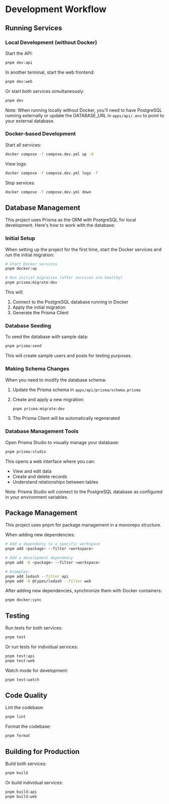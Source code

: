 # Development Workflow

## Running Services

### Local Development (without Docker)

Start the API:

```bash
pnpm dev:api
```

In another terminal, start the web frontend:

```bash
pnpm dev:web
```

Or start both services simultaneously:

```bash
pnpm dev
```

Note: When running locally without Docker, you'll need to have PostgreSQL running externally or update the DATABASE_URL in `apps/api/.env` to point to your external database.

### Docker-based Development

Start all services:

```bash
docker compose -f compose.dev.yml up -d
```

View logs:

```bash
docker compose -f compose.dev.yml logs -f
```

Stop services:

```bash
docker compose -f compose.dev.yml down
```

## Database Management

This project uses Prisma as the ORM with PostgreSQL for local development. Here's how to work with the database:

### Initial Setup

When setting up the project for the first time, start the Docker services and run the initial migration:

```bash
# Start Docker services
pnpm docker:up

# Run initial migration (after services are healthy)
pnpm prisma:migrate:dev
```

This will:

1. Connect to the PostgreSQL database running in Docker
2. Apply the initial migration
3. Generate the Prisma Client

### Database Seeding

To seed the database with sample data:

```bash
pnpm prisma:seed
```

This will create sample users and posts for testing purposes.

### Making Schema Changes

When you need to modify the database schema:

1. Update the Prisma schema in `apps/api/prisma/schema.prisma`
2. Create and apply a new migration:

   ```bash
   pnpm prisma:migrate:dev
   ```

3. The Prisma Client will be automatically regenerated

### Database Management Tools

Open Prisma Studio to visually manage your database:

```bash
pnpm prisma:studio
```

This opens a web interface where you can:

- View and edit data
- Create and delete records
- Understand relationships between tables

Note: Prisma Studio will connect to the PostgreSQL database as configured in your environment variables.

## Package Management

This project uses pnpm for package management in a monorepo structure.

When adding new dependencies:

```bash
# Add a dependency to a specific workspace
pnpm add <package> --filter <workspace>

# Add a development dependency
pnpm add -D <package> --filter <workspace>

# Examples:
pnpm add lodash --filter api
pnpm add -D @types/lodash --filter web
```

After adding new dependencies, synchronize them with Docker containers:

```bash
pnpm docker:sync
```

## Testing

Run tests for both services:

```bash
pnpm test
```

Or run tests for individual services:

```bash
pnpm test:api
pnpm test:web
```

Watch mode for development:

```bash
pnpm test:watch
```

## Code Quality

Lint the codebase:

```bash
pnpm lint
```

Format the codebase:

```bash
pnpm format
```

## Building for Production

Build both services:

```bash
pnpm build
```

Or build individual services:

```bash
pnpm build:api
pnpm build:web
```
